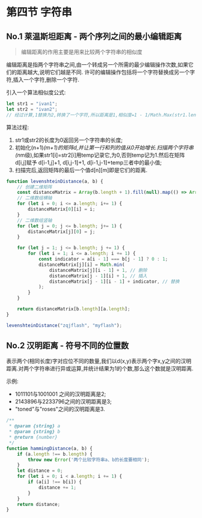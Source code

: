 # 第四节 字符串

## No.1 莱温斯坦距离 - 两个序列之间的最小编辑距离

> 编辑距离的作用主要是用来比较两个字符串的相似度

编辑距离是指两个字符串之间,由一个转成另一个所需的最少编辑操作次数,如果它们的距离越大,说明它们越是不同.
许可的编辑操作包括将一个字符替换成另一个字符,插入一个字符,删除一个字符.

引入一个算法相似度公式:

```js
let str1 = "ivan1";
let str2 = "ivan2";
// 经过计算,1替换为2,转换了一个字符,所以距离是1,相似度=1 - 1/Math.Max(str1.length,str2.length)=0.8
```

算法过程:

1. str1或str2的长度为0返回另一个字符串的长度;
2. 初始化(n+1)*(m+1)的矩阵d,并让第一行和列的值从0开始增长.扫描两个字符串(n*m级),如果str1[i]=str2[i]用temp记录它,为0,否则temp记为1.然后在矩阵d[i,j]赋予 d[i-1,j]+1, d[i,j-1]+1, d[i-1,j-1]+temp三者中的最小值;
3. 扫描完后,返回矩阵的最后一个值d[n][m]即是它们的距离.

```js
function levenshteinDistance(a, b) {
    // 创建二维矩阵
    const distanceMatrix = Array(b.length + 1).fill(null).map(() => Array(a.length + 1).fill(null));
    // 二维数组横轴
    for (let i = 0; i <= a.length; i+= 1) {
        distanceMatrix[0][i] = i;
    }
    // 二维数组竖轴
    for (let j = 0; j <= b.length; j+= 1) {
        distanceMatrix[j][0] = j;
    }

    for (let j = 1; j <= b.length; j += 1) {
        for (let i = 1; i <= a.length; i += 1) {
            const indicator = a[i - 1] === b[j - 1] ? 0 : 1;
            distanceMatrix[j][i] = Math.min(
                distanceMatrix[j][i - 1] + 1, // 删除
                distanceMatrix[j - 1][i] + 1, // 插入
                distanceMatrix[j - 1][i - 1] + indicator, // 替换
            );
        }
    }

    return distanceMatrix[b.length][a.length];
}

levenshteinDistance("zqjflash", "myflash");
```

## No.2 汉明距离 - 符号不同的位置数

表示两个(相同长度)字对应位不同的数量,我们以d(x,y)表示两个字x,y之间的汉明距离.对两个字符串进行异或运算,并统计结果为1的个数,那么这个数就是汉明距离.

示例:

* 1011101与1001001 之间的汉明距离是2;
* 2143896与2233796之间的汉明距离是3;
* "toned"与"roses"之间的汉明距离是3.

```js
/**
 * @param {string} a
 * @param {string} b
 * @return {number}
 */
function hammingDistance(a, b) {
    if (a.length !== b.length) {
        throw new Error('两个比较字符串a、b的长度要相同');
    }
    let distance = 0;
    for (let i = 0; i < a.length; i += 1) {
        if (a[i] !== b[i]) {
            distance += 1;
        }
    }
    return distance;
}
```

